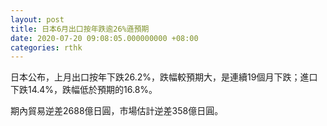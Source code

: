 ```yaml
---
layout: post
title: 日本6月出口按年跌逾26%遜預期
date: 2020-07-20 09:08:05.000000000 +08:00
categories: rthk
---
```


日本公布，上月出口按年下跌26.2%，跌幅較預期大，是連續19個月下跌；進口下跌14.4%，跌幅低於預期的16.8%。

期內貿易逆差2688億日圓，市場估計逆差358億日圓。
